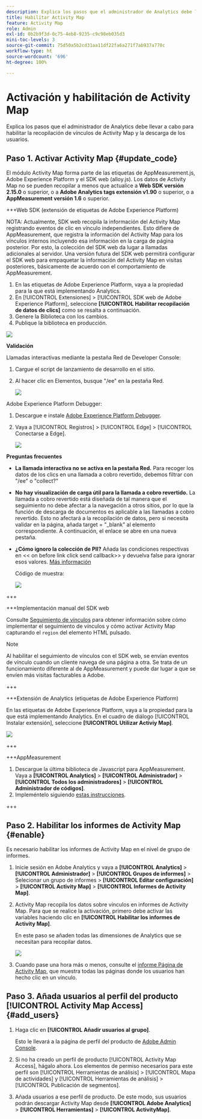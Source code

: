 ```yaml
---
description: Explica los pasos que el administrador de Analytics debe llevar a cabo para habilitar la recopilación de vínculos de Activity Map y la descarga de los usuarios.
title: Habilitar Activity Map
feature: Activity Map
role: Admin
exl-id: 0b2b9f3d-0c75-4eb8-9235-c9c98eb035d3
mini-toc-levels: 3
source-git-commit: 75d50a5b2cd31aa11df22fa6a271f7ab937a770c
workflow-type: ht
source-wordcount: '696'
ht-degree: 100%

---
```



# Activación y habilitación de Activity Map

Explica los pasos que el administrador de Analytics debe llevar a cabo para habilitar la recopilación de vínculos de Activity Map y la descarga de los usuarios.

## Paso 1. Activar Activity Map {#update_code}

El módulo Activity Map forma parte de las etiquetas de AppMeasurement.js, Adobe Experience Platform y el SDK web (alloy.js). Los datos de Activity Map no se pueden recopilar a menos que actualice a **Web SDK versión 2.15.0** o superior, o a **Adobe Analytics tags extensión v1.90** o superior, o a **AppMeasurement versión 1.6** o superior.

+++Web SDK (extensión de etiquetas de Adobe Experience Platform)

NOTA: Actualmente, SDK web recopila la información del Activity Map registrando eventos de clic en vínculo independientes. Esto difiere de AppMeasurement, que registra la información del Activity Map para los vínculos internos incluyendo esa información en la carga de página posterior. Por esto, la colección del SDK web da lugar a llamadas adicionales al servidor. Una versión futura del SDK web permitirá configurar el SDK web para empaquetar la información del Activity Map en visitas posteriores, básicamente de acuerdo con el comportamiento de AppMeasurement.

1. En las etiquetas de Adobe Experience Platform, vaya a la propiedad para la que está implementando Analytics.
1. En [!UICONTROL Extensiones] > [!UICONTROL SDK web de Adobe Experience Platform], seleccione **[!UICONTROL Habilitar recopilación de datos de clics]** como se resalta a continuación.
1. Genere la Biblioteca con los cambios.
1. Publique la biblioteca en producción.

![](assets/web_sdk.png)

**Validación**

Llamadas interactivas mediante la pestaña Red de Developer Console:

1. Cargue el script de lanzamiento de desarrollo en el sitio.
1. Al hacer clic en Elementos, busque &quot;/ee&quot; en la pestaña Red.

   ![](assets/validation1.png)

Adobe Experience Platform Debugger:

1. Descargue e instale [Adobe Experience Platform Debugger](https://chromewebstore.google.com/detail/adobe-experience-platform/bfnnokhpnncpkdmbokanobigaccjkpob).
1. Vaya a [!UICONTROL Registros] > [!UICONTROL Edge] > [!UICONTROL Conectarse a Edge].

   ![](assets/validation2.jpg)

**Preguntas frecuentes**

* **La llamada interactiva no se activa en la pestaña Red.**
Para recoger los datos de los clics en una llamada a cobro revertido, debemos filtrar con &quot;/ee&quot; o &quot;collect?&quot;

* **No hay visualización de carga útil para la llamada a cobro revertido.**
La llamada a cobro revertido está diseñada de tal manera que el seguimiento no debe afectar a la navegación a otros sitios, por lo que la función de descarga de documentos es aplicable a las llamadas a cobro revertido. Esto no afectará a la recopilación de datos, pero si necesita validar en la página, añada target = &quot;_blank&quot; al elemento correspondiente. A continuación, el enlace se abre en una nueva pestaña.

* **¿Cómo ignoro la colección de PII?**
Añada las condiciones respectivas en &lt;&lt; on before link click send callback>> y devuelva false para ignorar esos valores. [Más información](https://experienceleague.adobe.com/docs/experience-platform/edge/fundamentals/configuring-the-sdk.html?lang=es)

  Código de muestra:

  ![](assets/sample-code.png)

+++

+++Implementación manual del SDK web

Consulte [Seguimiento de vínculos](https://experienceleague.adobe.com/docs/experience-platform/edge/data-collection/track-links.html?lang=es) para obtener información sobre cómo implementar el seguimiento de vínculos y cómo activar Activity Map capturando el `region` del elemento HTML pulsado.

>[!NOTE]
>
>Al habilitar el seguimiento de vínculos con el SDK web, se envían eventos de vínculo cuando un cliente navega de una página a otra. Se trata de un funcionamiento diferente al de AppMeasurement y puede dar lugar a que se envíen más visitas facturables a Adobe. 

+++

+++Extensión de Analytics (etiquetas de Adobe Experience Platform)

En las etiquetas de Adobe Experience Platform, vaya a la propiedad para la que está implementando Analytics. En el cuadro de diálogo [!UICONTROL Instalar extensión], seleccione **[!UICONTROL Utilizar Activiy Map]**.

![](assets/aa_extension.png)

+++

+++AppMeasurement

1. Descargue la última biblioteca de Javascript para AppMeasurement.
Vaya a **[!UICONTROL Analytics]** > **[!UICONTROL Administrador]** > **[!UICONTROL Todos los administradores]** > **[!UICONTROL Administrador de códigos]**.
1. Impleméntelo siguiendo [estas instrucciones](https://experienceleague.adobe.com/docs/analytics/implementation/js/overview.html?lang=es).

+++

## Paso 2. Habilitar los informes de Activity Map {#enable}

Es necesario habilitar los informes de Activity Map en el nivel de grupo de informes.

1. Inicie sesión en Adobe Analytics y vaya a **[!UICONTROL Analytics]** > **[!UICONTROL Administrador]** > **[!UICONTROL Grupos de informes]** > Selecionar un grupo de informes > **[!UICONTROL Editar configuración]** > **[!UICONTROL Activity Map]** > **[!UICONTROL Informes de Activity Map]**.

1. Activity Map recopila los datos sobre vínculos en informes de Activity Map. Para que se realice la activación, primero debe activar las variables haciendo clic en **[!UICONTROL Habilitar los informes de Activity Map]**.

   En este paso se añaden todas las dimensiones de Analytics que se necesitan para recopilar datos.

   ![](assets/enable.png)

1. Cuando pase una hora más o menos, consulte el [informe Página de Activity Map](/help/analyze/activity-map/activitymap-reporting-analytics.md), que muestra todas las páginas donde los usuarios han hecho clic en un vínculo.

## Paso 3. Añada usuarios al perfil del producto [!UICONTROL Activity Map Access] {#add_users}

1. Haga clic en **[!UICONTROL Añadir usuarios al grupo]**.

   Esto le llevará a la página de perfil del producto de [Adobe Admin Console](https://adminconsole.adobe.com/E2F05B3B52F54D2E0A490D44@AdobeOrg/overview).

1. Si no ha creado un perfil de producto [!UICONTROL Activity Map Access], hágalo ahora. Los elementos de permiso necesarios para este perfil son [!UICONTROL Herramientas de análisis] > [!UICONTROL Mapa de actividades] y [!UICONTROL Herramientas de análisis] > [!UICONTROL Publicación de segmentos].

1. Añada usuarios a ese perfil de producto. De este modo, sus usuarios podrán descargar Activity Map desde **[!UICONTROL Adobe Analytics]** > **[!UICONTROL Herramientas]** > **[!UICONTROL ActivityMap]**.

